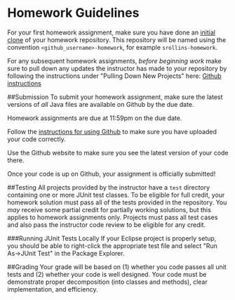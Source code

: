 Homework Guidelines
===================

For your first homework assignment, make sure you have done an [initial clone](githubinstructions.md#initial-clone) of your homework repository. This repository will be named using the convention `<github_username>-homework`, for example `srollins-homework`.

For any subsequent homework assignments, *before beginning work* make sure to pull down any updates the instructor has made to your repository by following the instructions under "Pulling Down New Projects" here: [Github instructions](githubinstructions.md)


##Submission
To submit your homework assignment, make sure the latest versions of *all* Java files are available on Github by the due date.

Homework assignments are due at 11:59pm on the due date.

Follow the [instructions for using Github](githubinstructions.md) to make sure you have uploaded your code correctly.

Use the Github website to make sure you see the latest version of your code there.

Once your code is up on Github, your assignment is officially submitted!

##Testing
All projects provided by the instructor have a `test` directory containing one or more JUnit test classes. To be eligible for full credit, your homework solution must pass all of the tests provided in the repository. You *may* receive some partial credit for partially working solutions, but this applies to homework assignments only. Projects must pass all test cases and also pass the instructor code review to be eligible for any credit.

###Running JUnit Tests Locally
If your Eclipse project is properly setup, you should be able to right-click the appropriate test file and select "Run As->JUnit Test" in the Package Explorer.

##Grading
Your grade will be based on (1) whether you code passes all unit tests and (2) whether your code is well designed. Your code must be demonstrate proper decomposition (into classes and methods), clear implementation, and efficiency.
